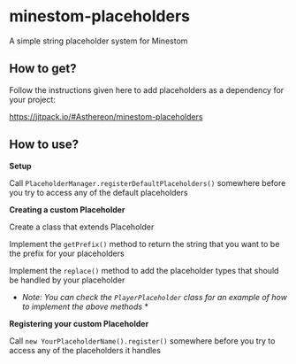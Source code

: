 # minestom-placeholders
A simple string placeholder system for Minestom

## How to get?

Follow the instructions given here to add placeholders as a dependency for your project:

https://jitpack.io/#Asthereon/minestom-placeholders


## How to use?

**Setup**

Call `PlaceholderManager.registerDefaultPlaceholders()` somewhere before you try to access any of the default placeholders

**Creating a custom Placeholder**
	
Create a class that extends Placeholder

Implement the `getPrefix()` method to return the string that you want to be the prefix for your placeholders

Implement the `replace()` method to add the placeholder types that should be handled by your placeholder

* *Note:  You can check the `PlayerPlaceholder` class for an example of how to implement the above methods* *
	
**Registering your custom Placeholder**

Call `new YourPlaceholderName().register()` somewhere before you try to access any of the placeholders it handles